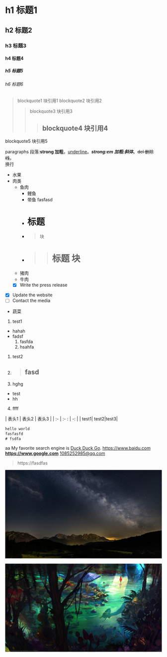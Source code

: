 # h1 标题1

## h2 标题2

### h3 标题3

#### h4 标题4

##### h5 标题5

###### h6 标题6

> blockquote1 块引用1 blockquote2 块引用2
> > blockquote3 块引用3
> > > ## blockquote4 块引用4
blockquote5 块引用5

paragraphs 段落:**strong 加粗**，<u>underline</u>。**_strong:em 加粗:斜体_**。~~del 删除线~~。<br>
换行

- 水果
- 肉类
  - 鱼肉
    - 鲤鱼
    - 带鱼 fasfasd
    - # 标题
    - > 块
    - > > # 标题 块
  - 猪肉
  - 牛肉
  - [x] Write the press release
- [x] Update the website
- [ ] Contact the media
- 蔬菜




1. test1
- hahah
- fadsf
  1. fasfda
  2. hsahfa
1. test2
2. > ## fasd
3. hghg
  - test
  - hh
4. ffff

| 表头1 | 表头2 | 表头3 | | :- |   :- :   | -: | | test1| test2|test3|

```aaaa
hello world
fasfasfd
# fsdfa
```

aa My favorite search engine is [Duck Duck Go](https://duckduckgo.com 'The best search engine for privacy').
<https://www.baidu.com>
**https://www.google.com**
1085252985@qq.com
> https://fasdfas

![Philadelphia's Magic Gardens. This place was so cool!](./source/img/bg9.jpg "Philadelphia's Magic Gardens")


[![An old rock in the desert](./source/img/bg3.jpg "Shiprock, New Mexico by Beau Rogers")](https://www.flickr.com/photos/beaurogers/31833779864/in/photolist-Qv3rFw-34mt9F-a9Cmfy-5Ha3Zi-9msKdv-o3hgjr-hWpUte-4WMsJ1-KUQ8N-deshUb-vssBD-6CQci6-8AFCiD-zsJWT-nNfsgB-dPDwZJ-bn9JGn-5HtSXY-6CUhAL-a4UTXB-ugPum-KUPSo-fBLNm-6CUmpy-4WMsc9-8a7D3T-83KJev-6CQ2bK-nNusHJ-a78rQH-nw3NvT-7aq2qf-8wwBso-3nNceh-ugSKP-4mh4kh-bbeeqH-a7biME-q3PtTf-brFpgb-cg38zw-bXMZc-nJPELD-f58Lmo-bXMYG-bz8AAi-bxNtNT-bXMYi-bXMY6-bXMYv)
